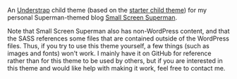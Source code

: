 An [Understrap](https://understrap.com) child theme (based on the [starter child theme](https://github.com/understrap/understrap-child)) for my personal Superman-themed blog [Small Screen Superman](https://superman.nfshost.com/blog/).

Note that Small Screen Superman also has non-WordPress content, and that the SASS references some files that are contained outside of 
the WordPress files. Thus, if you try to use this theme yourself, a few things (such as images and fonts) won't work. I mainly have it 
on GitHub for reference rather than for this theme to be used by others, but if you are interested in this theme and would like help 
with making it work, feel free to contact me.